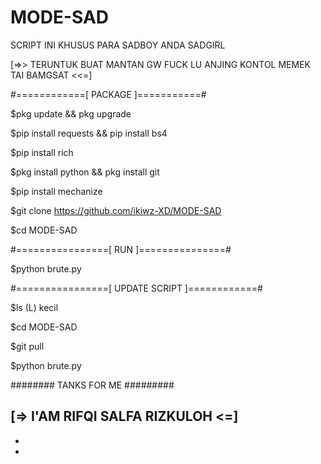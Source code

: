 # MODE-SAD
SCRIPT INI KHUSUS PARA SADBOY ANDA SADGIRL


[=>> TERUNTUK BUAT MANTAN GW FUCK LU ANJING KONTOL MEMEK TAI BAMGSAT <<=]





#============[ PACKAGE ]===========#

$pkg update && pkg upgrade

$pip install requests && pip install bs4

$pip install rich

$pkg install python && pkg install git

$pip install mechanize

$git clone https://github.com/ikiwz-XD/MODE-SAD

$cd MODE-SAD


#================[ RUN ]===============#

$python brute.py



#================[ UPDATE SCRIPT ]============#

$ls (L) kecil

$cd MODE-SAD

$git pull

$python brute.py



######## TANKS FOR ME #########

[=> I'AM RIFQI SALFA RIZKULOH <=]
-
-
-

